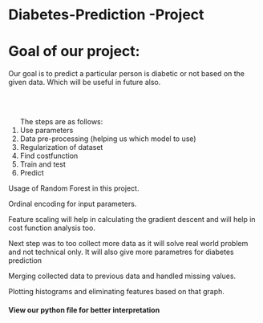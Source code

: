 # Diabetes-Prediction -Project
<h1>Goal of our project:</h1>
<p>Our goal is to predict a particular person is diabetic or not based on the given data.
Which will be useful in future also.</p>
<br><br>
<ol>The steps are as follows:
<li>Use parameters </li>
<li>Data pre-processing (helping us which model to use)</li>
<li>Regularization of dataset</li>
<li>Find costfunction</li>
<li>Train and test</li>
<li>Predict</li></ol>
<p>Usage of Random Forest in this project.</p>
<p>Ordinal encoding for input parameters.</p>
<p>Feature scaling will help in calculating the gradient descent and will help in cost function analysis too.<p>
<p>Next step was to too collect more data as it will solve real world problem and not technical only. It will also give more parametres for diabetes prediction </p>
<p>Merging collected data to previous data and handled missing values.</p>
<p>Plotting histograms and eliminating features based on that graph.</p>

<h4>View our python file for better interpretation</h4>
